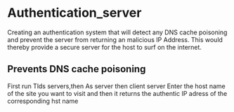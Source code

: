 # Authentication_server
Creating an authentication system that will detect  any DNS cache poisoning and prevent the server  from returning an malicious IP Address. This would  thereby provide a secure server for the host to surf on the internet.
## Prevents DNS cache poisoning

First run Tlds servers,then As server then client server
Enter the host name of the site you want to visit and then it returns the authentic IP adress of the corresponding hst name
